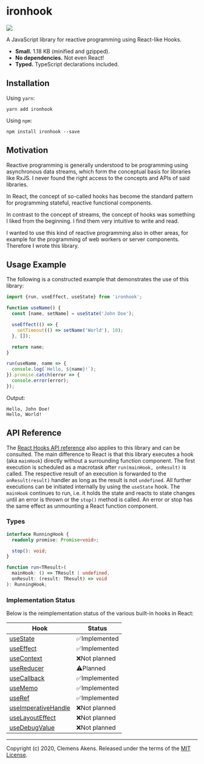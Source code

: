 # ironhook

![](https://github.com/clebert/ironhook/workflows/CI/badge.svg)

A JavaScript library for reactive programming using React-like Hooks.

- **Small.** 1.18 KB (minified and gzipped).
- **No dependencies.** Not even React!
- **Typed.** TypeScript declarations included.

## Installation

Using `yarn`:

```
yarn add ironhook
```

Using `npm`:

```
npm install ironhook --save
```

## Motivation

Reactive programming is generally understood to be programming using
asynchronous data streams, which form the conceptual basis for libraries like
RxJS. I never found the right access to the concepts and APIs of said libraries.

In React, the concept of so-called hooks has become the standard pattern for
programming stateful, reactive functional components.

In contrast to the concept of streams, the concept of hooks was something I
liked from the beginning. I find them very intuitive to write and read.

I wanted to use this kind of reactive programming also in other areas, for
example for the programming of web workers or server components. Therefore I
wrote this library.

## Usage Example

The following is a constructed example that demonstrates the use of this
library:

```js
import {run, useEffect, useState} from 'ironhook';

function useName() {
  const [name, setName] = useState('John Doe');

  useEffect(() => {
    setTimeout(() => setName('World'), 10);
  }, []);

  return name;
}

run(useName, name => {
  console.log(`Hello, ${name}!`);
}).promise.catch(error => {
  console.error(error);
});
```

Output:

```
Hello, John Doe!
Hello, World!
```

## API Reference

The [React Hooks API reference](https://reactjs.org/docs/hooks-reference.html)
also applies to this library and can be consulted. The main difference to React
is that this library executes a hook (aka `mainHook`) directly without a
surrounding function component. The first execution is scheduled as a macrotask
after `run(mainHook, onResult)` is called. The respective result of an execution
is forwarded to the `onResult(result)` handler as long as the result is not
`undefined`. All further executions can be initiated internally by using the
`useState` hook. The `mainHook` continues to run, i.e. it holds the state and
reacts to state changes until an error is thrown or the `stop()` method is
called. An error or stop has the same effect as unmounting a React function
component.

### Types

```ts
interface RunningHook {
  readonly promise: Promise<void>;

  stop(): void;
}

function run<TResult>(
  mainHook: () => TResult | undefined,
  onResult: (result: TResult) => void
): RunningHook;
```

### Implementation Status

Below is the reimplementation status of the various built-in hooks in React:

| Hook                                                                                     | Status        |
| ---------------------------------------------------------------------------------------- | ------------- |
| [useState](https://reactjs.org/docs/hooks-reference.html#usestate)                       | ✅Implemented |
| [useEffect](https://reactjs.org/docs/hooks-reference.html#useeffect)                     | ✅Implemented |
| [useContext](https://reactjs.org/docs/hooks-reference.html#usecontext)                   | ❌Not planned |
| [useReducer](https://reactjs.org/docs/hooks-reference.html#usereducer)                   | ⚠️Planned     |
| [useCallback](https://reactjs.org/docs/hooks-reference.html#usecallback)                 | ✅Implemented |
| [useMemo](https://reactjs.org/docs/hooks-reference.html#usememo)                         | ✅Implemented |
| [useRef](https://reactjs.org/docs/hooks-reference.html#useref)                           | ✅Implemented |
| [useImperativeHandle](https://reactjs.org/docs/hooks-reference.html#useimperativehandle) | ❌Not planned |
| [useLayoutEffect](https://reactjs.org/docs/hooks-reference.html#uselayouteffect)         | ❌Not planned |
| [useDebugValue](https://reactjs.org/docs/hooks-reference.html#usedebugvalue)             | ❌Not planned |

---

Copyright (c) 2020, Clemens Akens. Released under the terms of the
[MIT License](https://github.com/clebert/ironhook/blob/master/LICENSE).
